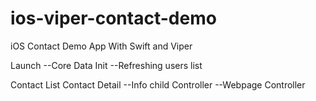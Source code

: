 # ios-viper-contact-demo
iOS Contact Demo App With Swift and Viper

Launch
--Core Data Init
--Refreshing users list

Contact List
Contact Detail
--Info child Controller
--Webpage Controller
